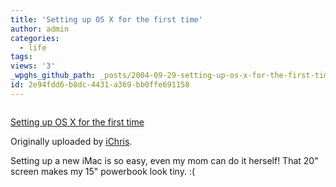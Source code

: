 ```yaml
---
title: 'Setting up OS X for the first time'
author: admin
categories:
  - life
tags: 
views: '3'
_wpghs_github_path: _posts/2004-09-29-setting-up-os-x-for-the-first-time.md
id: 2e94fdd6-b8dc-4431-a369-bb0ffe691158
---
```

<p><a href="http://www.flickr.com/photos/lemon/619736/" title="photo sharing"><img src="http://www.flickr.com/photos/619736_3f69daa3f2_m.jpg" alt="" /></a></p>
<p><a href="http://www.flickr.com/photos/lemon/619736/">Setting up OS X for the first time</a></p>
<p>Originally uploaded by <a href="http://www.flickr.com/people/lemon/">iChris</a>.</p>
<p>Setting up a new iMac is so easy, even my mom can do it herself!  That 20" screen makes my 15" powerbook look tiny.  :(</p>
